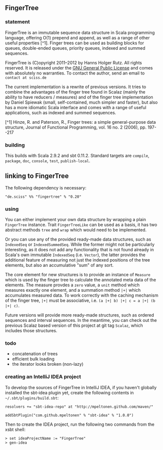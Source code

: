 ## FingerTree

### statement

FingerTree is an immutable sequence data structure in Scala programming language, offering O(1) prepend and append, as well as a range of other useful properties [^1]. Finger trees can be used as building blocks for queues, double-ended queues, priority queues, indexed and summed sequences.

FingerTree is (C)opyright 2011&ndash;2012 by Hanns Holger Rutz. All rights reserved. It is released under the [GNU General Public License](https://raw.github.com/Sciss/FingerTree/master/licenses/FingerTree-License.txt) and comes with absolutely no warranties. To contact the author, send an email to `contact at sciss.de`

The current implementation is a rewrite of previous versions. It tries to combine the advantages of the finger tree found in Scalaz (mainly the ability to have reducers / measures) and of the finger tree implementation by Daniel Spiewak (small, self-contained, much simpler and faster), but also has a more idiomatic Scala interface and comes with a range of useful applications, such as indexed and summed sequences.

[^1] Hinze, R. and Paterson, R., Finger trees: a simple general-purpose data structure, Journal of Functional Programming, vol. 16 no. 2 (2006), pp. 197--217

### building

This builds with Scala 2.9.2 and sbt 0.11.2. Standard targets are `compile`, `package`, `doc`, `console`, `test`, `publish-local`.

## linking to FingerTree

The following dependency is necessary:

    "de.sciss" %% "fingertree" % "0.20"

### using

You can either implement your own data structure by wrapping a plain `FingerTree` instance. Trait `FingerTreeLike` can be used as a basis, it has two abstract methods `tree` and `wrap` which would need to be implemented.

Or you can use any of the provided ready-made data structures, such as `IndexedSeq` or `IndexedSummedSeq`. While the former might not be particularly interesting, as it does not add any functionality that is not found already in Scala's own immutable `IndexedSeq` (i.e. `Vector`), the latter provides the additional feature of measuring not just the indexed positions of the tree elements, but also an accumulative "sum" of any sort.

The core element for new structures is to provide an instance of `Measure` which is used by the finger tree to calculate the annotated meta data of the elements. The measure provdes a `zero` value, a `unit` method which measures exactly one element, and a summation method `|+|` which accumulates measured data. To work correctly with the caching mechanism of the finger tree, `|+|` must be associative, i.e. `(a |+| b) |+| c = a |+| (b |+| c)`.

Future versions will provide more ready-made structures, such as ordered sequences and interval sequences. In the meantime, you can check out the previous Scalaz based version of this project at git tag `Scalaz`, which includes those structures.

### todo

 - concatenation of trees
 - efficient bulk loading
 - the iterator looks broken (non-lazy)

### creating an IntelliJ IDEA project

To develop the sources of FingerTree in IntelliJ IDEA, if you haven't globally installed the sbt-idea plugin yet, create the following contents in `~/.sbt/plugins/build.sbt`:

    resolvers += "sbt-idea-repo" at "http://mpeltonen.github.com/maven/"
    
    addSbtPlugin("com.github.mpeltonen" % "sbt-idea" % "1.0.0")

Then to create the IDEA project, run the following two commands from the xsbt shell:

    > set ideaProjectName := "FingerTree"
    > gen-idea
